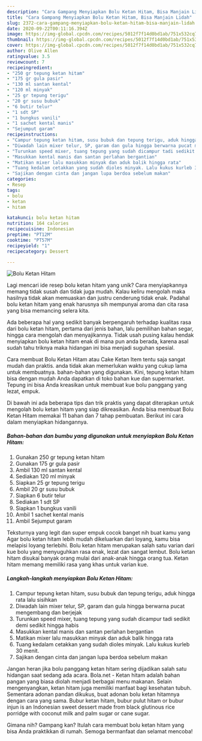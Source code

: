 ```yaml
---
description: "Cara Gampang Menyiapkan Bolu Ketan Hitam, Bisa Manjain Lidah"
title: "Cara Gampang Menyiapkan Bolu Ketan Hitam, Bisa Manjain Lidah"
slug: 2372-cara-gampang-menyiapkan-bolu-ketan-hitam-bisa-manjain-lidah
date: 2020-09-22T00:11:16.394Z
image: https://img-global.cpcdn.com/recipes/5012f7f14d0bd1ab/751x532cq70/bolu-ketan-hitam-foto-resep-utama.jpg
thumbnail: https://img-global.cpcdn.com/recipes/5012f7f14d0bd1ab/751x532cq70/bolu-ketan-hitam-foto-resep-utama.jpg
cover: https://img-global.cpcdn.com/recipes/5012f7f14d0bd1ab/751x532cq70/bolu-ketan-hitam-foto-resep-utama.jpg
author: Olive Allen
ratingvalue: 3.5
reviewcount: 7
recipeingredient:
- "250 gr tepung ketan hitam"
- "175 gr gula pasir"
- "130 ml santan kental"
- "120 ml minyak"
- "25 gr tepung terigu"
- "20 gr susu bubuk"
- "6 butir telur"
- "1 sdt SP"
- "1 bungkus vanili"
- "1 sachet kental manis"
- "Sejumput garam"
recipeinstructions:
- "Campur tepung ketan hitam, susu bubuk dan tepung terigu, aduk hingga rata lalu sisihkan"
- "Diwadah lain mixer telur, SP, garam dan gula hingga berwarna pucat mengembang dan berjejak"
- "Turunkan speed mixer, tuang tepung yang sudah dicampur tadi sedikit demi sedikit hingga habis"
- "Masukkan kental manis dan santan perlahan bergantian"
- "Matikan mixer lalu masukkan minyak dan aduk balik hingga rata"
- "Tuang kedalam cetakkan yang sudah dioles minyak. Lalu kukus kurleb 30 menit."
- "Sajikan dengan cinta dan jangan lupa berdoa sebelum makan"
categories:
- Resep
tags:
- bolu
- ketan
- hitam

katakunci: bolu ketan hitam 
nutrition: 164 calories
recipecuisine: Indonesian
preptime: "PT12M"
cooktime: "PT57M"
recipeyield: "1"
recipecategory: Dessert

---
```



![Bolu Ketan Hitam](https://img-global.cpcdn.com/recipes/5012f7f14d0bd1ab/751x532cq70/bolu-ketan-hitam-foto-resep-utama.jpg)

Lagi mencari ide resep bolu ketan hitam yang unik? Cara menyiapkannya memang tidak susah dan tidak juga mudah. Kalau keliru mengolah maka hasilnya tidak akan memuaskan dan justru cenderung tidak enak. Padahal bolu ketan hitam yang enak harusnya sih mempunyai aroma dan cita rasa yang bisa memancing selera kita.

Ada beberapa hal yang sedikit banyak berpengaruh terhadap kualitas rasa dari bolu ketan hitam, pertama dari jenis bahan, lalu pemilihan bahan segar, hingga cara mengolah dan menyajikannya. Tidak usah pusing kalau hendak menyiapkan bolu ketan hitam enak di mana pun anda berada, karena asal sudah tahu triknya maka hidangan ini bisa menjadi suguhan spesial.

Cara membuat Bolu Ketan Hitam atau Cake Ketan Item tentu saja sangat mudah dan praktis. anda tidak akan memerlukan waktu yang cukup lama untuk membuatnya. bahan-bahan yang digunakan. Kini, tepung ketan hitam bisa dengan mudah Anda dapatkan di toko bahan kue dan supermarket. Tepung ini bisa Anda kreasikan untuk membuat kue bolu panggang yang lezat, empuk.


Di bawah ini ada beberapa tips dan trik praktis yang dapat diterapkan untuk mengolah bolu ketan hitam yang siap dikreasikan. Anda bisa membuat Bolu Ketan Hitam memakai 11 bahan dan 7 tahap pembuatan. Berikut ini cara dalam menyiapkan hidangannya.

<!--inarticleads1-->

##### Bahan-bahan dan bumbu yang digunakan untuk menyiapkan Bolu Ketan Hitam:

1. Gunakan 250 gr tepung ketan hitam
1. Gunakan 175 gr gula pasir
1. Ambil 130 ml santan kental
1. Sediakan 120 ml minyak
1. Siapkan 25 gr tepung terigu
1. Ambil 20 gr susu bubuk
1. Siapkan 6 butir telur
1. Sediakan 1 sdt SP
1. Siapkan 1 bungkus vanili
1. Ambil 1 sachet kental manis
1. Ambil Sejumput garam


Teksturnya yang legit dan super empuk cocok banget nih buat kamu yang Agar bolu ketan hitam lebih mudah dikeluarkan dari loyang, kamu bisa melapisi loyang terlebihi. Bolu ketan hitam merupakan salah satu varian dari kue bolu yang menyuguhkan rasa enak, lezat dan sangat lembut. Bolu ketan hitam disukai banyak orang mulai dari anak-anak hingga orang tua. Ketan hitam memang memiliki rasa yang khas untuk varian kue. 

<!--inarticleads2-->

##### Langkah-langkah menyiapkan Bolu Ketan Hitam:

1. Campur tepung ketan hitam, susu bubuk dan tepung terigu, aduk hingga rata lalu sisihkan
1. Diwadah lain mixer telur, SP, garam dan gula hingga berwarna pucat mengembang dan berjejak
1. Turunkan speed mixer, tuang tepung yang sudah dicampur tadi sedikit demi sedikit hingga habis
1. Masukkan kental manis dan santan perlahan bergantian
1. Matikan mixer lalu masukkan minyak dan aduk balik hingga rata
1. Tuang kedalam cetakkan yang sudah dioles minyak. Lalu kukus kurleb 30 menit.
1. Sajikan dengan cinta dan jangan lupa berdoa sebelum makan


Jangan heran jika bolu panggang ketan hitam sering dijadikan salah satu hidangan saat sedang ada acara. Bola.net - Ketan hitam adalah bahan pangan yang biasa diolah menjadi berbagai menu makanan. Selain mengenyangkan, ketan hitam juga memiliki manfaat bagi kesehatan tubuh. Sementara adonan pandan dikukus, buat adonan bolu ketan hitamnya dengan cara yang sama. Bubur ketan hitam, bubur pulut hitam or bubur injun is an Indonesian sweet dessert made from black glutinous rice porridge with coconut milk and palm sugar or cane sugar. 

Gimana nih? Gampang kan? Itulah cara membuat bolu ketan hitam yang bisa Anda praktikkan di rumah. Semoga bermanfaat dan selamat mencoba!
